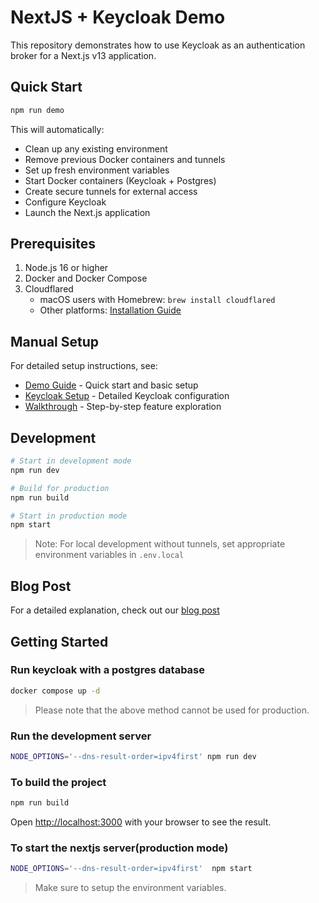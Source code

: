 # NextJS + Keycloak Demo

This repository demonstrates how to use Keycloak as an authentication broker for a Next.js v13 application.

## Quick Start

```bash
npm run demo
```

This will automatically:
- Clean up any existing environment
- Remove previous Docker containers and tunnels
- Set up fresh environment variables
- Start Docker containers (Keycloak + Postgres)
- Create secure tunnels for external access
- Configure Keycloak
- Launch the Next.js application

## Prerequisites

1. Node.js 16 or higher
2. Docker and Docker Compose
3. Cloudflared
   - macOS users with Homebrew: `brew install cloudflared`
   - Other platforms: [Installation Guide](https://developers.cloudflare.com/cloudflare-one/connections/connect-apps/install-and-setup/installation/)

## Manual Setup

For detailed setup instructions, see:
- [Demo Guide](DEMO.md) - Quick start and basic setup
- [Keycloak Setup](KEYCLOAK_SETUP.md) - Detailed Keycloak configuration
- [Walkthrough](WALKTHROUGH.md) - Step-by-step feature exploration

## Development

```bash
# Start in development mode
npm run dev

# Build for production
npm run build

# Start in production mode
npm start
```

> Note: For local development without tunnels, set appropriate environment variables in `.env.local`

## Blog Post
For a detailed explanation, check out our [blog post](https://medium.com/@harshbhandariv/secure-nextjs-v13-application-with-keycloak-6f68406bb3b5)

## Getting Started

### Run keycloak with a postgres database
```bash
docker compose up -d
```
> Please note that the above method cannot be used for production.

### Run the development server

```bash
NODE_OPTIONS='--dns-result-order=ipv4first' npm run dev
```

### To build the project
```bash
npm run build
```

Open [http://localhost:3000](http://localhost:3000) with your browser to see the result.

### To start the nextjs server(production mode)
```bash
NODE_OPTIONS='--dns-result-order=ipv4first'  npm start
```
> Make sure to setup the environment variables.
